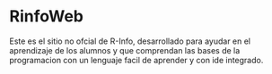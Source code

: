 # RinfoWeb
Este es el sitio no ofcial de R-Info, desarrollado para ayudar en el aprendizaje de los alumnos y que comprendan las bases de la programacion con un lenguaje facil de aprender y con ide integrado.
